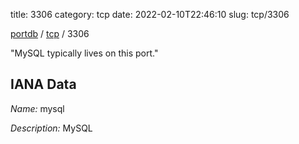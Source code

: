 title: 3306
category: tcp
date: 2022-02-10T22:46:10
slug: tcp/3306

[portdb](/) / [tcp](/category/tcp.html) / 3306


"MySQL typically lives on this port." 

## IANA Data

_Name:_ mysql

_Description:_ MySQL

